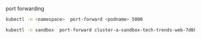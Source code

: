 port forwarding

```sh
kubectl -n <namespace>  port-forward <podname> 5000
```

```sh
kubectl -n sandbox  port-forward cluster-a-sandbox-tech-trends-web-7d6bc7cbb9-8hlz2 5000
```

